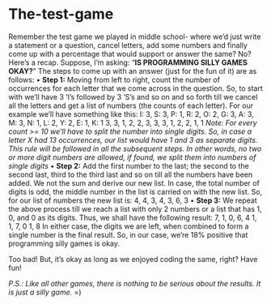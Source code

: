 # The-test-game
Remember the test game we played in middle school- where we’d just write a statement or a question, cancel letters, add some numbers and finally come up with a percentage that would support or answer the same? 
No?
Here’s a recap.
Suppose, I’m asking: “**IS PROGRAMMING SILLY GAMES OKAY?**”
The steps to come up with an answer (just for the fun of it) are as follows:
•	**Step 1:** Moving from left to right, count the number of occurrences for each letter that we come across in the question. 
So, to start with we’ll have 3 ‘I’s followed by 3 ‘S’s and so on and so forth till we cancel all the letters and get a list of numbers (the counts of each letter). 
For our example we’ll have something like this:
	  I: 3, S: 3, P: 1, R: 2, O: 2, G: 3, A: 3, M: 3, N: 1, L: 2, Y: 2, E: 1, K: 1
	  3, 3, 1, 2, 2, 3, 3, 3, 1, 2, 2, 1, 1
*Note: For every count >= 10 we’ll have to split the number into single digits. So, in case a letter X had 13 occurrences, our list would have 1 and 3 as separate digits. This rule will be followed in all the subsequent steps. In other words, no two or more digit numbers are allowed, if found, we split them into numbers of single digits* 
•	**Step 2:** Add the first number to the last; the second to the second last, third to the third last and so on till all the numbers have been added. We not the sum and derive our new list. In case, the total number of digits is odd, the middle number in the list is carried on with the new list. 
So, for our list of numbers the new list is: 
	  4, 4, 3, 4, 3, 6, 3
•	**Step 3:** We repeat the above process till we reach a list with only 2 numbers or a list that has 1, 0, and 0 as its digits.
Thus, we shall have the following result:
    7, 1, 0, 6, 4
    1, 1, 7, 0
    1, 8
In either case, the digits we are left, when combined to form a single number is the final result. So, in our case, we’re 18% positive that programming silly games is okay.

Too bad!
But, it’s okay as long as we enjoyed coding the same, right? 
Have fun!

*P.S.: Like all other games, there is nothing to be serious about the results. It is just a silly game.* =)
